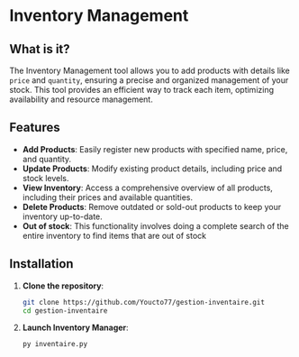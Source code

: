 # Inventory Management

## What is it?

The Inventory Management tool allows you to add products with details like `price` and `quantity`, ensuring a precise and organized management of your stock. This tool provides an efficient way to track each item, optimizing availability and resource management.

## Features

- **Add Products**: Easily register new products with specified name, price, and quantity.
- **Update Products**: Modify existing product details, including price and stock levels.
- **View Inventory**: Access a comprehensive overview of all products, including their prices and available quantities.
- **Delete Products**: Remove outdated or sold-out products to keep your inventory up-to-date.
- **Out of stock**: This functionality involves doing a complete search of the entire inventory to find items that are out of stock

## Installation

1. **Clone the repository**:
   ```bash
   git clone https://github.com/Youcto77/gestion-inventaire.git
   cd gestion-inventaire
2. **Launch Inventory Manager**:
    ```py
    py inventaire.py

